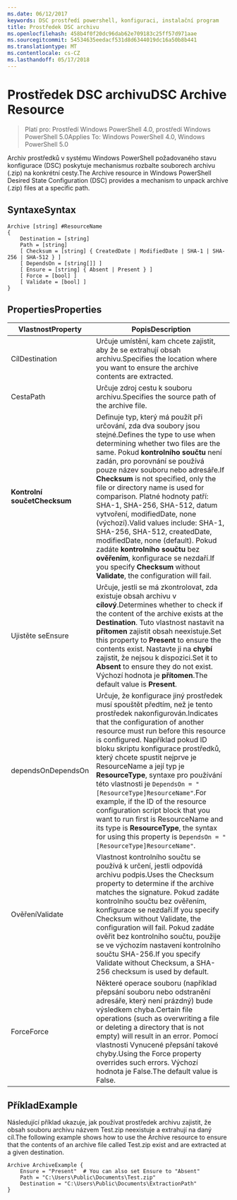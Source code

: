 ```yaml
---
ms.date: 06/12/2017
keywords: DSC prostředí powershell, konfiguraci, instalační program
title: Prostředek DSC archivu
ms.openlocfilehash: 458b4f0f20dc96dab62e709183c25ff57d971aae
ms.sourcegitcommit: 54534635eedacf531d8d6344019dc16a50b8b441
ms.translationtype: MT
ms.contentlocale: cs-CZ
ms.lasthandoff: 05/17/2018
---
```

# <a name="dsc-archive-resource"></a><span data-ttu-id="b1f3a-103">Prostředek DSC archivu</span><span class="sxs-lookup"><span data-stu-id="b1f3a-103">DSC Archive Resource</span></span>

> <span data-ttu-id="b1f3a-104">Platí pro: Prostředí Windows PowerShell 4.0, prostředí Windows PowerShell 5.0</span><span class="sxs-lookup"><span data-stu-id="b1f3a-104">Applies To: Windows PowerShell 4.0, Windows PowerShell 5.0</span></span>

<span data-ttu-id="b1f3a-105">Archiv prostředků v systému Windows PowerShell požadovaného stavu konfigurace (DSC) poskytuje mechanismus rozbalte souborech archivu (.zip) na konkrétní cesty.</span><span class="sxs-lookup"><span data-stu-id="b1f3a-105">The Archive resource in Windows PowerShell Desired State Configuration (DSC) provides a mechanism to unpack archive (.zip) files at a specific path.</span></span>

## <a name="syntax"></a><span data-ttu-id="b1f3a-106">Syntaxe</span><span class="sxs-lookup"><span data-stu-id="b1f3a-106">Syntax</span></span>
```MOF
Archive [string] #ResourceName
{
    Destination = [string]
    Path = [string]
    [ Checksum = [string] { CreatedDate | ModifiedDate | SHA-1 | SHA-256 | SHA-512 } ]
    [ DependsOn = [string[]] ]
    [ Ensure = [string] { Absent | Present } ]
    [ Force = [bool] ]
    [ Validate = [bool] ]
}
```

## <a name="properties"></a><span data-ttu-id="b1f3a-107">Properties</span><span class="sxs-lookup"><span data-stu-id="b1f3a-107">Properties</span></span>

|  <span data-ttu-id="b1f3a-108">Vlastnost</span><span class="sxs-lookup"><span data-stu-id="b1f3a-108">Property</span></span>  |  <span data-ttu-id="b1f3a-109">Popis</span><span class="sxs-lookup"><span data-stu-id="b1f3a-109">Description</span></span>   |
|---|---|
| <span data-ttu-id="b1f3a-110">Cíl</span><span class="sxs-lookup"><span data-stu-id="b1f3a-110">Destination</span></span>| <span data-ttu-id="b1f3a-111">Určuje umístění, kam chcete zajistit, aby že se extrahují obsah archivu.</span><span class="sxs-lookup"><span data-stu-id="b1f3a-111">Specifies the location where you want to ensure the archive contents are extracted.</span></span>|
| <span data-ttu-id="b1f3a-112">Cesta</span><span class="sxs-lookup"><span data-stu-id="b1f3a-112">Path</span></span>| <span data-ttu-id="b1f3a-113">Určuje zdroj cestu k souboru archivu.</span><span class="sxs-lookup"><span data-stu-id="b1f3a-113">Specifies the source path of the archive file.</span></span>|
| <span data-ttu-id="b1f3a-114">__Kontrolní součet__</span><span class="sxs-lookup"><span data-stu-id="b1f3a-114">__Checksum__</span></span>| <span data-ttu-id="b1f3a-115">Definuje typ, který má použít při určování, zda dva soubory jsou stejné.</span><span class="sxs-lookup"><span data-stu-id="b1f3a-115">Defines the type to use when determining whether two files are the same.</span></span> <span data-ttu-id="b1f3a-116">Pokud __kontrolního součtu__ není zadán, pro porovnání se používá pouze název souboru nebo adresáře.</span><span class="sxs-lookup"><span data-stu-id="b1f3a-116">If __Checksum__ is not specified, only the file or directory name is used for comparison.</span></span> <span data-ttu-id="b1f3a-117">Platné hodnoty patří: SHA-1, SHA-256, SHA-512, datum vytvoření, modifiedDate, none (výchozí).</span><span class="sxs-lookup"><span data-stu-id="b1f3a-117">Valid values include: SHA-1, SHA-256, SHA-512, createdDate, modifiedDate, none (default).</span></span> <span data-ttu-id="b1f3a-118">Pokud zadáte __kontrolního součtu__ bez __ověřením__, konfigurace se nezdaří.</span><span class="sxs-lookup"><span data-stu-id="b1f3a-118">If you specify __Checksum__ without __Validate__, the configuration will fail.</span></span>|
| <span data-ttu-id="b1f3a-119">Ujistěte se</span><span class="sxs-lookup"><span data-stu-id="b1f3a-119">Ensure</span></span>| <span data-ttu-id="b1f3a-120">Určuje, jestli se má zkontrolovat, zda existuje obsah archivu v __cílový__.</span><span class="sxs-lookup"><span data-stu-id="b1f3a-120">Determines whether to check if the content of the archive exists at the __Destination__.</span></span> <span data-ttu-id="b1f3a-121">Tuto vlastnost nastavit na __přítomen__ zajistit obsah neexistuje.</span><span class="sxs-lookup"><span data-stu-id="b1f3a-121">Set this property to __Present__ to ensure the contents exist.</span></span> <span data-ttu-id="b1f3a-122">Nastavte ji na __chybí__ zajistit, že nejsou k dispozici.</span><span class="sxs-lookup"><span data-stu-id="b1f3a-122">Set it to __Absent__ to ensure they do not exist.</span></span> <span data-ttu-id="b1f3a-123">Výchozí hodnota je __přítomen__.</span><span class="sxs-lookup"><span data-stu-id="b1f3a-123">The default value is __Present__.</span></span>|
| <span data-ttu-id="b1f3a-124">dependsOn</span><span class="sxs-lookup"><span data-stu-id="b1f3a-124">DependsOn</span></span> | <span data-ttu-id="b1f3a-125">Určuje, že konfigurace jiný prostředek musí spouštět předtím, než je tento prostředek nakonfigurován.</span><span class="sxs-lookup"><span data-stu-id="b1f3a-125">Indicates that the configuration of another resource must run before this resource is configured.</span></span> <span data-ttu-id="b1f3a-126">Například pokud ID bloku skriptu konfigurace prostředků, který chcete spustit nejprve je ResourceName a její typ je __ResourceType__, syntaxe pro používání této vlastnosti je `DependsOn = "[ResourceType]ResourceName"`.</span><span class="sxs-lookup"><span data-stu-id="b1f3a-126">For example, if the ID of the resource configuration script block that you want to run first is ResourceName and its type is __ResourceType__, the syntax for using this property is `DependsOn = "[ResourceType]ResourceName"`.</span></span>|
| <span data-ttu-id="b1f3a-127">Ověření</span><span class="sxs-lookup"><span data-stu-id="b1f3a-127">Validate</span></span>| <span data-ttu-id="b1f3a-128">Vlastnost kontrolního součtu se používá k určení, jestli odpovídá archivu podpis.</span><span class="sxs-lookup"><span data-stu-id="b1f3a-128">Uses the Checksum property to determine if the archive matches the signature.</span></span> <span data-ttu-id="b1f3a-129">Pokud zadáte kontrolního součtu bez ověřením, konfigurace se nezdaří.</span><span class="sxs-lookup"><span data-stu-id="b1f3a-129">If you specify Checksum without Validate, the configuration will fail.</span></span> <span data-ttu-id="b1f3a-130">Pokud zadáte ověřit bez kontrolního součtu, použije se ve výchozím nastavení kontrolního součtu SHA-256.</span><span class="sxs-lookup"><span data-stu-id="b1f3a-130">If you specify Validate without Checksum, a SHA-256 checksum is used by default.</span></span>|
| <span data-ttu-id="b1f3a-131">Force</span><span class="sxs-lookup"><span data-stu-id="b1f3a-131">Force</span></span>| <span data-ttu-id="b1f3a-132">Některé operace souboru (například přepsání souboru nebo odstranění adresáře, který není prázdný) bude výsledkem chyba.</span><span class="sxs-lookup"><span data-stu-id="b1f3a-132">Certain file operations (such as overwriting a file or deleting a directory that is not empty) will result in an error.</span></span> <span data-ttu-id="b1f3a-133">Pomocí vlastnosti Vynucené přepsání takové chyby.</span><span class="sxs-lookup"><span data-stu-id="b1f3a-133">Using the Force property overrides such errors.</span></span> <span data-ttu-id="b1f3a-134">Výchozí hodnota je False.</span><span class="sxs-lookup"><span data-stu-id="b1f3a-134">The default value is False.</span></span>|

## <a name="example"></a><span data-ttu-id="b1f3a-135">Příklad</span><span class="sxs-lookup"><span data-stu-id="b1f3a-135">Example</span></span>

<span data-ttu-id="b1f3a-136">Následující příklad ukazuje, jak používat prostředek archivu zajistit, že obsah souboru archivu názvem Test.zip neexistuje a extrahují na daný cíl.</span><span class="sxs-lookup"><span data-stu-id="b1f3a-136">The following example shows how to use the Archive resource to ensure that the contents of an archive file called Test.zip exist and are extracted at a given destination.</span></span>

```
Archive ArchiveExample {
    Ensure = "Present"  # You can also set Ensure to "Absent"
    Path = "C:\Users\Public\Documents\Test.zip"
    Destination = "C:\Users\Public\Documents\ExtractionPath"
}
```